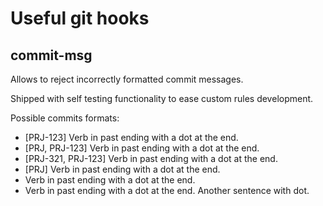 Useful git hooks
================

commit-msg
----------
Allows to reject incorrectly formatted commit messages. 

Shipped with self testing functionality to ease custom rules development.

Possible commits formats:
* [PRJ-123] Verb in past ending with a dot at the end.
* [PRJ, PRJ-123] Verb in past ending with a dot at the end.
* [PRJ-321, PRJ-123] Verb in past ending with a dot at the end.
* [PRJ] Verb in past ending with a dot at the end.
* Verb in past ending with a dot at the end.
* Verb in past ending with a dot at the end. Another sentence with dot.